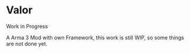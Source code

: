 # Valor
Work in Progress


A Arma 3 Mod with own Framework, this work is still WIP, so some things are not done yet.
